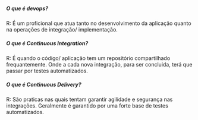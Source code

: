 ##### O que é devops?
R: É um proficional que atua tanto no desenvolvimento da aplicação quanto na operações de integração/ implementação.

##### O que é Continuous Integration?
R: É quando o código/ aplicação tem um repositório compartilhado frequantemente. Onde a cada nova integração, para ser concluida, terá que passar por testes automatizados.

##### O que é Continuous Delivery?
R: São praticas nas quais tentam garantir agilidade e segurança nas integrações. Geralmente é garantido por uma forte base de testes automatizados.